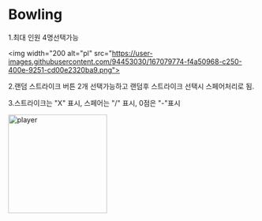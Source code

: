 # Bowling

1.최대 인원 4명선택가능

<img width="200 alt="pl" src="https://user-images.githubusercontent.com/94453030/167079774-f4a50968-c250-400e-9251-cd00e2320ba9.png">

2.랜덤 스트라이크 버튼 2개 선택가능하고 랜덤후 스트라이크 선택시 스페어처리로 됨.

3.스트라이크는 "X" 표시, 스페어는 "/" 표시, 0점은 "-"표시  

<img width="200" alt="player" src="https://user-images.githubusercontent.com/94453030/167079572-eb28e690-261b-4497-ab34-b6b6dd77e181.png">
